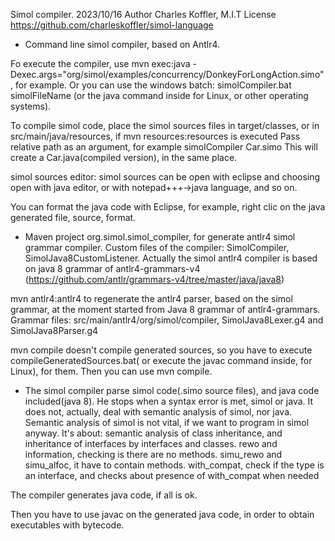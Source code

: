 Simol compiler. 2023/10/16
Author Charles Koffler, M.I.T License
https://github.com/charleskoffler/simol-language

- Command line simol compiler, based on Antlr4.

Fo execute the compiler, use
mvn exec:java -Dexec.args="org/simol/examples/concurrency/DonkeyForLongAction.simo", for example.
Or you can use the windows batch: simolCompiler.bat simolFileName (or the java command inside for Linux, or other operating systems).

To compile simol code, place the simol sources files in target/classes, or in src/main/java/resources, if mvn resources:resources is executed
Pass relative path as an argument, for example simolCompiler Car.simo
This will create a Car.java(compiled version), in the same place.

simol sources editor:
simol sources can be open with eclipse and choosing open with java editor, or with notepad+++->java language, and so on.

You can format the java code with Eclipse, for example, right clic on the java generated file, source, format.

- Maven project org.simol.simol_compiler, for generate antlr4 simol grammar compiler.
Custom files of the compiler: SimolCompiler, SimolJava8CustomListener.
Actually the simol antlr4 compiler is based on java 8 grammar of antlr4-grammars-v4
(https://github.com/antlr/grammars-v4/tree/master/java/java8)

mvn antlr4:antlr4 to regenerate the antlr4 parser, based on the simol grammar, at the moment started from Java 8 grammar of antlr4-grammars.
Grammar files: src/main/antlr4/org/simol/compiler, SimolJava8Lexer.g4 and SimolJava8Parser.g4

mvn compile doesn't compile generated sources, so you have to execute compileGeneratedSources.bat( or execute the javac command inside, for Linux), for them.
Then you can use mvn compile.

- The simol compiler parse simol code(.simo source files), and java code included(java 8). He stops when a syntax error is met, simol or java.
It does not, actually, deal with semantic analysis of simol, nor java. Semantic analysis of simol is not vital, if we want to program in simol anyway. It's about:
semantic analysis of class inheritance, and inheritance of interfaces by interfaces and classes.
rewo and information, checking is there are no methods.
simu_rewo and simu_alfoc, it have to contain methods.
with_compat, check if the type is an interface, and checks about presence of with_compat when needed

The compiler generates java code, if all is ok.

Then you have to use javac on the generated java code, in order to obtain executables with bytecode.